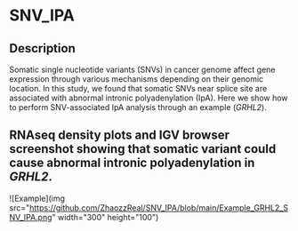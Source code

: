 # SNV_IPA

## Description
Somatic single nucleotide variants (SNVs) in cancer genome affect gene expression through various mechanisms depending on their genomic location. In this study, we found that somatic SNVs near splice site are associated with abnormal intronic polyadenylation (IpA). Here we show how to perform SNV-associated IpA analysis through an example (*GRHL2*).

## RNAseq density plots and IGV browser screenshot showing that somatic variant could cause abnormal intronic polyadenylation in *GRHL2*.
![Example](img src="https://github.com/ZhaozzReal/SNV_IPA/blob/main/Example_GRHL2_SNV_IPA.png" width="300" height="100")

